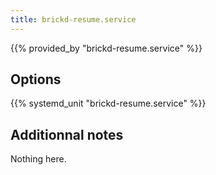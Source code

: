 ```yaml
---
title: brickd-resume.service
---
```


{{% provided_by "brickd-resume.service" %}}

## Options

{{% systemd_unit "brickd-resume.service" %}}

## Additionnal notes

Nothing here.